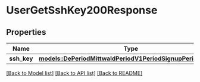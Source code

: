 # UserGetSshKey200Response

## Properties

Name | Type | Description | Notes
------------ | ------------- | ------------- | -------------
**ssh_key** | [**models::DePeriodMittwaldPeriodV1PeriodSignupPeriodSshKey**](de.mittwald.v1.signup.SshKey.md) |  | 

[[Back to Model list]](../README.md#documentation-for-models) [[Back to API list]](../README.md#documentation-for-api-endpoints) [[Back to README]](../README.md)


